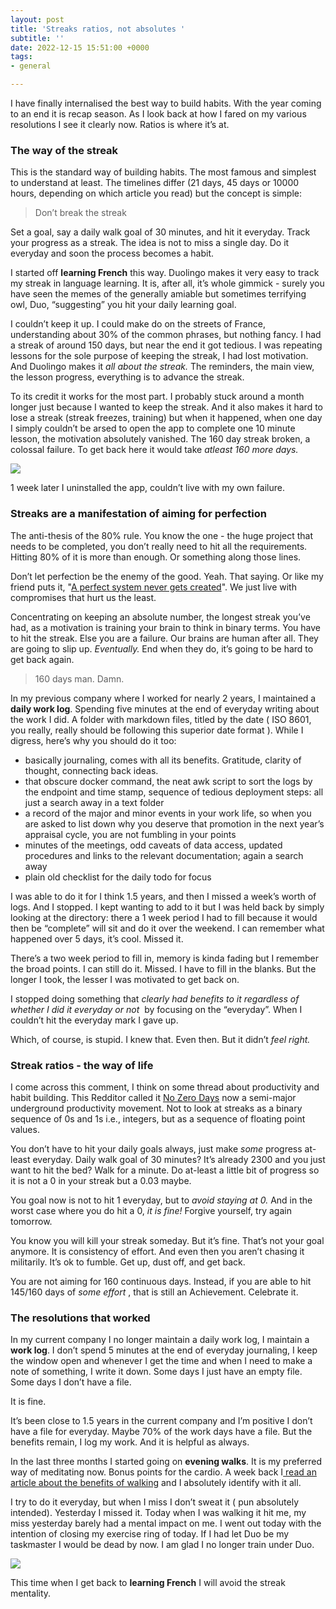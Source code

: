 ```yaml
---
layout: post
title: 'Streaks ratios, not absolutes '
subtitle: ''
date: 2022-12-15 15:51:00 +0000
tags:
- general

---
```


I have finally internalised the best way to build habits. With the year coming to an end it is recap season. As I look back at how I fared on my various resolutions I see it clearly now. Ratios is where it’s at.

### The way of the streak

This is the standard way of building habits. The most famous and simplest to understand at least. The timelines differ (21 days, 45 days or 10000 hours, depending on which article you read) but the concept is simple:

> Don’t break the streak

Set a goal, say a daily walk goal of 30 minutes, and hit it everyday. Track your progress as a streak. The idea is not to miss a single day. Do it everyday and soon the process becomes a habit.

I started off **learning French** this way. Duolingo makes it very easy to track my streak in language learning. It is, after all, it’s whole gimmick - surely you have seen the memes of the generally amiable but sometimes terrifying owl, Duo, “suggesting” you hit your daily learning goal.

I couldn’t keep it up. I could make do on the streets of France, understanding about 30% of the common phrases, but nothing fancy. I had a streak of around 150 days, but near the end it got tedious. I was repeating lessons for the sole purpose of keeping the streak, I had lost motivation. And Duolingo makes it _all about the streak._ The reminders, the main view, the lesson progress, everything is to advance the streak.

To its credit it works for the most part. I probably stuck around a month longer just because I wanted to keep the streak. And it also makes it hard to lose a streak (streak freezes, training) but when it happened, when one day I simply couldn’t be arsed to open the app to complete one 10 minute lesson, the motivation absolutely vanished. The 160 day streak broken, a colossal failure. To get back here it would take _atleast 160 more days._

![](/media/duo_160-1.jpeg)

1 week later I uninstalled the app, couldn’t live with my own failure.

### Streaks are a manifestation of aiming for perfection

The anti-thesis of the 80% rule. You know the one - the huge project that needs to be completed, you don’t really need to hit all the requirements. Hitting 80% of it is more than enough. Or something along those lines.

Don’t let perfection be the enemy of the good. Yeah. That saying. Or like my friend puts it, "[A perfect system never gets created](https://twitter.com/badpallod/status/1603421935664508928)". We just live with compromises that hurt us the least.

Concentrating on keeping an absolute number, the longest streak you’ve had, as a motivation is training your brain to think in binary terms. You have to hit the streak. Else you are a failure. Our brains are human after all. They are going to slip up. _Eventually._ End when they do, it’s going to be hard to get back again.

> 160 days man. Damn.

In my previous company where I worked for nearly 2 years, I maintained a **daily work log**. Spending five minutes at the end of everyday writing about the work I did. A folder with markdown files, titled by the date ( ISO 8601, you really, really should be following this superior date format ). While I digress, here’s why you should do it too:

* basically journaling, comes with all its benefits. Gratitude, clarity of thought, connecting back ideas.
* that obscure docker command, the neat awk script to sort the logs by the endpoint and time stamp, sequence of tedious deployment steps: all just a search away in a text folder
* a record of the major and minor events in your work life, so when you are asked to list down why you deserve that promotion in the next year’s appraisal cycle, you are not fumbling in your points
* minutes of the meetings, odd caveats of data access, updated procedures and links to the relevant documentation; again a search away
* plain old checklist for the daily todo for focus

I was able to do it for I think 1.5 years, and then I missed a week’s worth of logs. And I stopped. I kept wanting to add to it but I was held back by simply looking at the directory: there a 1 week period I had to fill because it would then be “complete” will sit and do it over the weekend. I can remember what happened over 5 days, it’s cool. Missed it.

There’s a two week period to fill in, memory is kinda fading but I remember the broad points. I can still do it. Missed. I have to fill in the blanks. But the longer I took, the lesser I was motivated to get back on.

I stopped doing something that _clearly had benefits to it regardless of whether I did it everyday or not_  by focusing on the “everyday”. When I couldn’t hit the everyday mark I gave up.

Which, of course, is stupid. I knew that. Even then. But it didn’t _feel right._

### Streak ratios - the way of life

I come across this comment, I think on some thread about productivity and habit building. This Redditor called it [No Zero Days](https://old.reddit.com/r/getdisciplined/comments/1q96b5/deleted_by_user/cdah4af/) now a semi-major underground productivity movement. Not to look at streaks as a binary sequence of 0s and 1s i.e., integers, but as a sequence of floating point values.

You don’t have to hit your daily goals always, just make _some_ progress at-least everyday. Daily walk goal of 30 minutes? It’s already 2300 and you just want to hit the bed? Walk for a minute. Do at-least a little bit of progress so it is not a 0 in your streak but a 0.03 maybe.

You goal now is not to hit 1 everyday, but to _avoid staying at 0._ And in the worst case where you do hit a 0, _it is fine!_ Forgive yourself, try again tomorrow.

You know you will kill your streak someday. But it’s fine. That’s not your goal anymore. It is consistency of effort. And even then you aren’t chasing it militarily. It’s ok to fumble. Get up, dust off, and get back.

You are not aiming for 160 continuous days. Instead, if you are able to hit 145/160 days of _some effort_ , that is still an Achievement. Celebrate it.

### The resolutions that worked

In my current company I no longer maintain a daily work log, I maintain a **work log**. I don’t spend 5 minutes at the end of everyday journaling, I keep the window open and whenever I get the time and when I need to make a note of something, I write it down. Some days I just have an empty file. Some days I don’t have a file.

It is fine.

It’s been close to 1.5 years in the current company and I’m positive I don’t have a file for everyday. Maybe 70% of the work days have a file. But the benefits remain, I log my work. And it is helpful as always.

In the last three months I started going on **evening walks**. It is my preferred way of meditating now. Bonus points for the cardio. A week back I[ read an article about the benefits of walking](https://www.sahilbloom.com/newsletter/the-single-greatest-habit-you-can-build) and I absolutely identify with it all.

I try to do it everyday, but when I miss I don’t sweat it ( pun absolutely intended). Yesterday I missed it. Today when I was walking it hit me, my miss yesterday barely had a mental impact on me. I went out today with the intention of closing my exercise ring of today. If I had let Duo be my taskmaster I would be dead by now. I am glad I no longer train under Duo.

![](/media/walk.jpeg)

This time when I get back to **learning French** I will avoid the streak mentality.